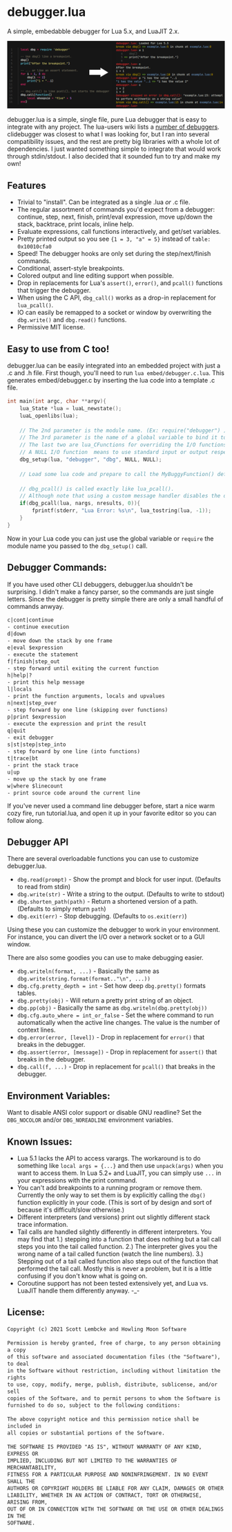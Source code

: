 debugger.lua
=

A simple, embedabble debugger for Lua 5.x, and LuaJIT 2.x.



![ExampleLog](luadebug.png)

debugger.lua is a simple, single file, pure Lua debugger that is easy to integrate with any project. The lua-users wiki lists a [number of debuggers](http://lua-users.org/wiki/DebuggingLuaCode). clidebugger was closest to what I was looking for, but I ran into several compatibility issues, and the rest are pretty big libraries with a whole lot of dependencies. I just wanted something simple to integrate that would work through stdin/stdout. I also decided that it sounded fun to try and make my own!

Features
-

- Trivial to "install". Can be integrated as a single .lua _or_ .c file.
- The regular assortment of commands you'd expect from a debugger: continue, step, next, finish, print/eval expression, move up/down the stack, backtrace, print locals, inline help.
- Evaluate expressions, call functions interactively, and get/set variables.
- Pretty printed output so you see `{1 = 3, "a" = 5}` instead of `table: 0x10010cfa0`
- Speed! The debugger hooks are only set during the step/next/finish commands.
- Conditional, assert-style breakpoints.
- Colored output and line editing support when possible.
- Drop in replacements for Lua's `assert()`, `error()`, and `pcall()` functions that trigger the debugger.
- When using the C API, `dbg_call()` works as a drop-in replacement for `lua_pcall()`.
- IO can easily be remapped to a socket or window by overwriting the `dbg.write()` and `dbg.read()` functions.
- Permissive MIT license.

Easy to use from C too!
-

debugger.lua can be easily integrated into an embedded project with just a .c and .h file. First though, you'll need to run `lua embed/debugger.c.lua`. This generates embed/debugger.c by inserting the lua code into a template .c file.

```c
int main(int argc, char **argv){
	lua_State *lua = luaL_newstate();
	luaL_openlibs(lua);

	// The 2nd parameter is the module name. (Ex: require("debugger") )
	// The 3rd parameter is the name of a global variable to bind it to, or NULL if you don't want one.
	// The last two are lua_CFunctions for overriding the I/O functions.
	// A NULL I/O function  means to use standard input or output respectively.
	dbg_setup(lua, "debugger", "dbg", NULL, NULL);

	// Load some lua code and prepare to call the MyBuggyFunction() defined below...

	// dbg_pcall() is called exactly like lua_pcall().
	// Although note that using a custom message handler disables the debugger.
	if(dbg_pcall(lua, nargs, nresults, 0)){
		fprintf(stderr, "Lua Error: %s\n", lua_tostring(lua, -1));
	}
}
```

Now in your Lua code you can just use the global variable or `require` the module name you passed to the `dbg_setup()` call.

Debugger Commands:
-

If you have used other CLI debuggers, debugger.lua shouldn't be surprising. I didn't make a fancy parser, so the commands are just single letters. Since the debugger is pretty simple there are only a small handful of commands anwyay.

    c|cont|continue
    - continue execution
    d|down
    - move down the stack by one frame
    e|eval $expression
    - execute the statement
    f|finish|step_out
    - step forward until exiting the current function
    h|help|?
    - print this help message
    l|locals
    - print the function arguments, locals and upvalues
    n|next|step_over
    - step forward by one line (skipping over functions)
    p|print $expression
    - execute the expression and print the result
    q|quit
    - exit debugger
    s|st|step|step_into
    - step forward by one line (into functions)
    t|trace|bt
    - print the stack trace
    u|up
    - move up the stack by one frame
    w|where $linecount
    - print source code around the current line

If you've never used a command line debugger before, start a nice warm cozy fire, run tutorial.lua, and open it up in your favorite editor so you can follow along.

Debugger API
-

There are several overloadable functions you can use to customize debugger.lua.
* `dbg.read(prompt)` - Show the prompt and block for user input. (Defaults to read from stdin)
* `dbg.write(str)` - Write a string to the output. (Defaults to write to stdout)
* `dbg.shorten_path(path)` - Return a shortened version of a path. (Defaults to simply return `path`)
* `dbg.exit(err)` - Stop debugging. (Defaults to `os.exit(err)`)

Using these you can customize the debugger to work in your environment. For instance, you can divert the I/O over a network socket or to a GUI window.

There are also some goodies you can use to make debugging easier.
* `dbg.writeln(format, ...)` - Basically the same as `dbg.write(string.format(format.."\n", ...))`
* `dbg.cfg.pretty_depth = int` - Set how deep `dbg.pretty()` formats tables.
* `dbg.pretty(obj)` - Will return a pretty print string of an object.
* `dbg.pp(obj)` - Basically the same as `dbg.writeln(dbg.pretty(obj))`
* `dbg.cfg.auto_where = int_or_false` - Set the where command to run automatically when the active line changes. The value is the number of context lines.
* `dbg.error(error, [level])` - Drop in replacement for `error()` that breaks in the debugger.
* `dbg.assert(error, [message])` - Drop in replacement for `assert()` that breaks in the debugger.
* `dbg.call(f, ...)` - Drop in replacement for `pcall()` that breaks in the debugger.

Environment Variables:
-

Want to disable ANSI color support or disable GNU readline? Set the `DBG_NOCOLOR` and/or `DBG_NOREADLINE` environment variables.

Known Issues:
-

- Lua 5.1 lacks the API to access varargs. The workaround is to do something like `local args = {...}` and then use `unpack(args)` when you want to access them. In Lua 5.2+ and LuaJIT, you can simply use `...` in your expressions with the print command.
- You can't add breakpoints to a running program or remove them. Currently the only way to set them is by explicitly calling the `dbg()` function explicitly in your code. (This is sort of by design and sort of because it's difficult/slow otherwise.)
- Different interpreters (and versions) print out slightly different stack trace information.
- Tail calls are handled silghtly differently in different interpreters. You may find that 1.) stepping into a function that does nothing but a tail call steps you into the tail called function. 2.) The interpreter gives you the wrong name of a tail called function (watch the line numbers). 3.) Stepping out of a tail called function also steps out of the function that performed the tail call. Mostly this is never a problem, but it is a little confusing if you don't know what is going on.
- Coroutine support has not been tested extensively yet, and Lua vs. LuaJIT handle them differently anyway. -_-

License:
-

	Copyright (c) 2021 Scott Lembcke and Howling Moon Software
	
	Permission is hereby granted, free of charge, to any person obtaining a copy
	of this software and associated documentation files (the "Software"), to deal
	in the Software without restriction, including without limitation the rights
	to use, copy, modify, merge, publish, distribute, sublicense, and/or sell
	copies of the Software, and to permit persons to whom the Software is
	furnished to do so, subject to the following conditions:
	
	The above copyright notice and this permission notice shall be included in
	all copies or substantial portions of the Software.
	
	THE SOFTWARE IS PROVIDED "AS IS", WITHOUT WARRANTY OF ANY KIND, EXPRESS OR
	IMPLIED, INCLUDING BUT NOT LIMITED TO THE WARRANTIES OF MERCHANTABILITY,
	FITNESS FOR A PARTICULAR PURPOSE AND NONINFRINGEMENT. IN NO EVENT SHALL THE
	AUTHORS OR COPYRIGHT HOLDERS BE LIABLE FOR ANY CLAIM, DAMAGES OR OTHER
	LIABILITY, WHETHER IN AN ACTION OF CONTRACT, TORT OR OTHERWISE, ARISING FROM,
	OUT OF OR IN CONNECTION WITH THE SOFTWARE OR THE USE OR OTHER DEALINGS IN THE
	SOFTWARE.
